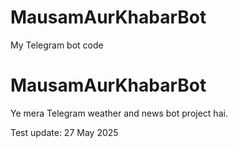 # MausamAurKhabarBot
My Telegram bot code
# MausamAurKhabarBot

Ye mera Telegram weather and news bot project hai.

Test update: 27 May 2025
